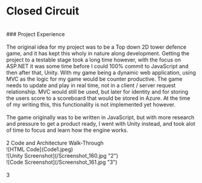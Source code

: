# Closed Circuit <br>
<br>
### Project Experience <br>
<br>
The original idea for my project was to be a Top down 2D tower defence game, and it has kept this wholy in nature along development. Getting the project to a testable stage took a long time however, with the focus on ASP.NET it was some time before I could 100% commit to JavaScript and then after that, Unity. With my game being a dynamic web application, using MVC as the logic for my game would be counter productive. The game needs to update and play in real time, not in a client / server request relationship. MVC would still be used, but later for identity and for storing the users score to a scoreboard that would be stored in Azure. At the time of my writing this, this functionality is not implemented yet however. <br>
<br>
The game originally was to be written in JavaScript, but with more research and pressure to get a product ready, I went with Unity instead, and took alot of time to focus and learn how the engine works. <br>
<br>
2 Code and Architecture Walk-Through <br>
![HTML Code](Code1.jpeg)<br>
![Unity Screenshot](/Screenshot_160.jpg "2")<br>
![Code Screenshot](/Screenshot_161.jpg "3")<br>
<br>
3 


